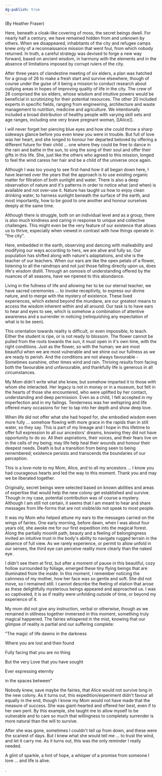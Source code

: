 ```yaml
---
dg-publish: true
---
```

(By Heather Fraser)

Here, beneath a cloak-like covering of moss, the secret beings dwell.
For nearly half a century, we have remained hidden from and unknown by
others. When we disappeared, inhabitants of the city and refugee camps
knew only of a reconnaissance mission that went foul, from which nobody
returned. In truth, a careful strategy was devised to forge a new way
forward, based on ancient wisdom, in harmony with the elements and in
the absence of limitations imposed by corrupt rulers of the city.

After three years of clandestine meeting of six elders, a plan was
hatched for a group of 26 to make a fresh start and survive elsewhere,
though of course under the guise of it being a mission to conduct
research about outlying areas in hopes of improving quality of life in
the city. The crew of 26 comprised the six elders, whose wisdom and
intuitive powers would be beneficial in scrutinizing for their potential
resources. The other 20 included experts in specific fields, ranging
from engineering, architecture and waste management to nutrition,
medicine and agriculture. We intentionally included a broad distribution
of healthy people with varying skill sets and age ranges, including one
very brave pregnant woman, [[Alice]].

I will never forget her piercing blue eyes and how she could throw a
sharp sideways glance before you even knew you were in trouble. But full
of love was her heart, and she longed to honour her departed beloved by
offering a different future for their child ... one where they could be
free to dance in the rain and bathe in the sun, to sing the song of
their soul and offer their gifts in this life. She, just like the others
who agreed to this mission, longed to feel the wind caress her hair and
be a child of the universe once again.

Although I was too young to see first-hand how it all began down here, I
have learned over the years that the approach is to use existing organic
matter for filtration of both sunlight and water. There is also a deep
observation of nature and it's patterns in order to notice what (and
when) is available and not over-use it. Nature has taught us how to
enjoy clean drinking water, to harness sunlight beneath the surface of
the earth, and most importantly, how to be good to one another and
honour ourselves deeply at the same time.

Although there is struggle, both on an individual level and as a group,
there is also much kindness and caring in response to unique and
collective challenges. This might even be the very feature of our
existence that allows us to thrive, especially when viewed in contrast
with how things operate in "the city".

Here, embedded in the earth, observing and dancing with malleability and
modifying our ways according to hers, we are alive and fully so. Our
population has shifted along with nature's adaptations, and she is the
teacher of our teachers. When our ears are like the open petals of a
flower, listening to all the raindrops and not just those falling
directly upon us, does life's wisdom distill. Through an osmosis of
understanding offered by the nuances of all seasons, have we ripened to
this abundance.

Living in the fullness of life and allowing her to be our eternal
teacher, we have sacred ceremonies ... to invoke receptivity, to express
our divine nature, and to merge with the mystery of existence. These
lived experiences, which extend beyond the mundane, are our greatest
means to access the wisdom inherent within and all around. Our task is
to have ears to hear and eyes to see, which is somehow a combination of
attentive awareness and a surrender in noticing (relinquishing any
expectation of what is to be seen).

This orientation towards reality is difficult, or even impossible, to
teach. Either the student is ripe, or is not ready to blossom. The
flower cannot be pulled from the roots towards the sun, it must open in
it's own time, with the right conditions. Just as the flower, so with
the human; we are most beautiful when we are most vulnerable and we
shine out our fullness as we are ready to perish. And the conditions are
not always favourable - Sometimes sunshine, other times wind and rain.
Thriving results from facing both the favourable and unfavourable, and
thankfully life is generous in all circumstances.

My Mom didn't write what she knew, but somehow imparted it to those with
whom she interacted. Her legacy is not in money or in a museum, but felt
in the hearts of those she encountered, who were uplifted by her
contact, understanding and deep permission. Even as a child, I felt
accepted in my imperfection and in my failings. Tenderness was her
wellspring and life offered many occasions for her to tap into her depth
and show deep love.

When life did not offer what she had hoped for, she embodied wisdom even
more fully ... somehow flowing with more grace in the rapids than in
still water, so they say. This is part of my lineage and I hope in this
lifetime to offer full expression to all our ancestors' dreams, knowing
they did not have opportunity to do so. All their aspirations, their
voices, and their fears live on in the cells of my being; may life help
heal their wounds and honour their deepest needs. Death is but a
transition from being seen to being remembered; existence persists and
transcends the boundaries of our perception.

This is a love-note to my Mom, Alice, and to all my ancestors ... I know
you had courageous hearts and led the way to this moment. Thank you and
may we be liberated together.

Originally, secret beings were selected based on known abilities and
areas of expertise that would help the new colony get established and
survive. Though in my case, potential contribution was of course a
mystery. Although I am still not certain, it seems that I am meant to
hear and share messages from life-forms that are not visible/do not
speak to most people.

It was my Mom who helped attune my ears to the messages carried on the
wings of fairies. One early morning, before dawn, when I was about four
years old, she awoke me for our first expedition into the magical
forest. Along the partially moonlit path, beauty and a feeling of
belongingness invited an intuitive trust in the body's ability to
navigate rugged terrain in the absence of full view. As we rarely
experience, or permit to allow unfold in our senses, the third eye can
perceive reality more clearly than the naked eye.

I didn't see them at first, but after a moment of pause in this
beautiful, cozy hollow surrounded by foliage, emerged these tiny flying
beings that are illuminated from the inside. In this moment, I remember
noticing the calmness of my mother, how her face was so gentle and soft.
She did not move, so I remained still. I cannot describe the feeling of
elation that arose as these delightfully mysterious beings appeared and
approached us. I was so captivated, it is as if reality were unfolding
outside of time, or beyond my experience of it.

My mom did not give any instruction, verbal or otherwise, though as we
remained in stillness together immersed in this moment, something truly
magical happened. The fairies whispered in the mist, knowing that our
glimpse of reality is partial and our suffering complete:

"The magic of life dawns in the darkness

Where you are lost and then found

Fully facing that you are no thing

But the very Love that you have sought

Ever expressing eternity

in the spaces between"

Nobody knew, save maybe the fairies, that Alice would not survive long
in the new colony. As it turns out, this expedition/experiment didn't
favour all equally in the end, though I know my Mom would not have made
that the measure of success. She was giant-hearted and offered her best,
even if to her own peril. By this example, she taught me to allow myself
to be vulnerable and to care so much that willingness to completely
surrender is more natural than the will to survive.

After she was gone, sometimes I couldn't tell up from down, and these
were the scariest of days. But I knew what she would tell me ... to
trust the wind, and let it carry me. As it turns out, this was the only
reminder I really needed.

A glint of sparkle, a hint of hope, a whisper of a promise from someone
I love ... and life is alive.

.